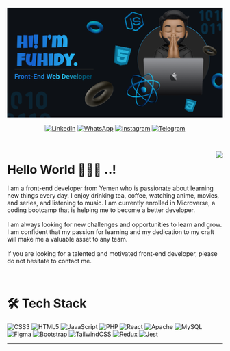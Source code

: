 <p> <img src="./newREADME.png" alt="mofuhidy" /> </p>

<div align="center">

<!-- ## 🌐 Socials -->

[![LinkedIn](https://img.shields.io/badge/linkedin-%230077B5.svg?style=for-the-badge&logo=linkedin&logoColor=white)](https://www.linkedin.com/in/mohammed-alfuhidy-b0081319a/) [![WhatsApp](https://img.shields.io/badge/WhatsApp-25D366?style=for-the-badge&logo=whatsapp&logoColor=white)](https://wa.me/+967774459290)
[![Instagram](https://img.shields.io/badge/Instagram-%23E4405F.svg?style=for-the-badge&logo=Instagram&logoColor=white)](https://instagram.com/mofuhidy) [![Telegram](https://img.shields.io/badge/Telegram-2CA5E0?style=for-the-badge&logo=telegram&logoColor=white)](https://www.t.me/mofuhidy)

</div>

</br>

<p align="middle">

<img align="right" src="https://visitcount.itsvg.in/api?id=Mofuhidy&icon=0&color=12"/>

<h1 align="left">Hello World 💫👋🏽 ..!</h1>

</p>

<!-- #  About Me -->

I am a front-end developer from Yemen who is passionate about learning new things every day. I enjoy drinking tea, coffee, watching anime, movies, and series, and listening to music. I am currently enrolled in Microverse, a coding bootcamp that is helping me to become a better developer.<br><br>I am always looking for new challenges and opportunities to learn and grow. I am confident that my passion for learning and my dedication to my craft will make me a valuable asset to any team.<br><br>If you are looking for a talented and motivated front-end developer, please do not hesitate to contact me.

</br>

# 🛠️ Tech Stack

![CSS3](https://img.shields.io/badge/css3-%231572B6.svg?style=flat-square&logo=css3&logoColor=white) ![HTML5](https://img.shields.io/badge/html5-%23E34F26.svg?style=flat-square&logo=html5&logoColor=white) ![JavaScript](https://img.shields.io/badge/javascript-%23323330.svg?style=flat-square&logo=javascript&logoColor=%23F7DF1E) ![PHP](https://img.shields.io/badge/php-%23777BB4.svg?style=flat-square&logo=php&logoColor=white) ![React](https://img.shields.io/badge/react-%2320232a.svg?style=flat-square&logo=react&logoColor=%2361DAFB) ![Apache](https://img.shields.io/badge/apache-%23D42029.svg?style=flat-square&logo=apache&logoColor=white) ![MySQL](https://img.shields.io/badge/mysql-%2300f.svg?style=flat-square&logo=mysql&logoColor=white) ![Figma](https://img.shields.io/badge/figma-%23F24E1E.svg?style=flat-square&logo=figma&logoColor=white) ![Bootstrap](https://img.shields.io/badge/bootstrap-%238511FA.svg?style=for-the-badge&logo=bootstrap&logoColor=white) ![TailwindCSS](https://img.shields.io/badge/tailwindcss-%2338B2AC.svg?style=for-the-badge&logo=tailwind-css&logoColor=white) ![Redux](https://img.shields.io/badge/redux-%23593d88.svg?style=for-the-badge&logo=redux&logoColor=white) ![Jest](https://img.shields.io/badge/-jest-%23C21325?style=for-the-badge&logo=jest&logoColor=white)

<!-- # 📊 GitHub Stats:

<div align="center">

![](https://github-readme-stats.vercel.app/api?username=Mofuhidy&theme=slateorange&hide_border=true&include_all_commits=false&count_private=false)
<br>

![](https://github-readme-streak-stats.herokuapp.com/?user=Mofuhidy&theme=slateorange&hide_border=true)
<br>

![](https://github-readme-stats.vercel.app/api/top-langs/?username=Mofuhidy&theme=slateorange&hide_border=true&include_all_commits=false&count_private=false&layout=compact)

</div> -->

<!-- ### ✍️ Random Dev Quote

![](https://quotes-github-readme.vercel.app/api?type=horizontal&theme=dark) -->

---

<!-- Proudly created with GPRM ( https://gprm.itsvg.in ) -->

